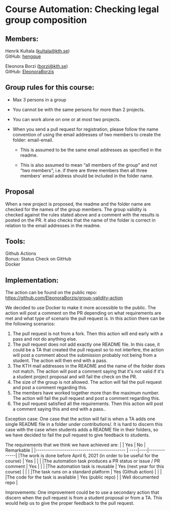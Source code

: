
# Course Automation: Checking legal group composition

## Members: 
 Henrik Kultala (kultala@kth.se)  
 GitHub: [hengque](https://github.com/hengque)

 Eleonora Borzi (borzi@kth.se)  
 GitHub: [EleonoraBorzis](https://github.com/EleonoraBorzis)


## Group rules for this course:
- Max 3 persons in a group 

- You cannot be with the same persons for more than 2 projects.

- You can work alone on one or at most two projects.

- When you send a pull request for registration, please follow the name convention of using the email addresses of two members to create the folder: email-email. 
    - This is assumed to be the same email addresses as specified in the readme. 

    - This is also assumed to mean “all members of the group” and not “two members”; i.e. if there are three members then all three members’ email address should be included in the folder name.

## Proposal
When a new project is proposed, the readme and the folder name are checked for the names of the group members. The group validity is checked against the rules stated above and a comment with the results is posted on the PR. It also checks that the name of the folder is correct in relation to the email addresses in the readme.

## Tools:
Github Actions   
Bonus: Status Check on GitHub  
Docker

## Implementation:
The action can be found on the public repo: https://github.com/EleonoraBorzis/group-validity-action

We decided to use Docker to make it more accessible to the public. The action will post a comment on the PR depending on what requirements are met and what type of scenario the pull request is. 
In this action there can be the following scenarios:
1. The pull request is not from a fork. Then this action will end early with a pass and not do anything else.
2. The pull request does not add exactly one README file. In this case, it could be a TA that created the pull request so to not interfere, the action will post a comment about the submission probably not being from a student. The action will then end with a pass. 
3. The KTH mail addresses in the README and the name of the folder does not match. The action will post a comment saying that it's not valid if it's a student project proposal and will fail the check on the PR. 
4.  The size of the group is not allowed. The action will fail the pull request and post a comment regarding this. 
5.  The members have worked together more than the maximum number. The action will fail the pull request and post a comment regarding this. 
6.  The pull request satisfied all the requirements. Then this action will post a comment saying this and end with a pass..

Exception case: One case that the action will fail is when a TA adds one single README file in a folder under contributions/. It is hard to discern this case with the case when students adds a README file in their folders, so we have decided to fail the pull request to give feedback to students.  

The requirements that we think we have achieved are: 
|                                             | Yes | No | Remarkable  |
|-------------------------------------------- | ----|----|-------------|
|The work is done before April 6, 2021 (in order to be useful for the course) | Yes |  | |
|The automation task produces a PR status or issue / PR comment | Yes | |  |
|The automation task is reusable | Yes (next year for this course) |  | |
|The task runs on a standard platform | Yes (Github action) | | |
|The code for the task is available | Yes (public repo) | | Well documented repo |

Improvements:
One improvement could be to use a secondary action that discern when the pull request is from a student proposal or from a TA. This would help us to give the proper feedback to the pull request. 
